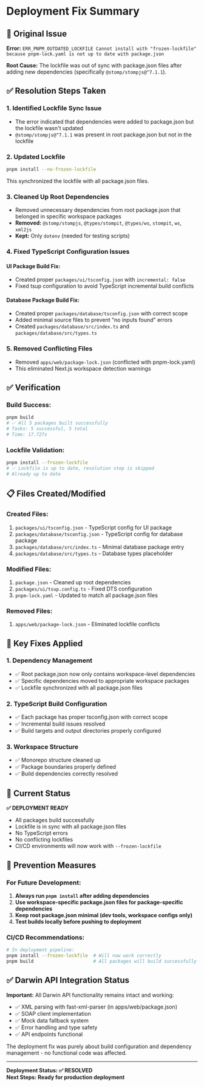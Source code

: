# Deployment Fix Summary

## 🚨 Original Issue

**Error:** `ERR_PNPM_OUTDATED_LOCKFILE Cannot install with "frozen-lockfile" because pnpm-lock.yaml is not up to date with package.json`

**Root Cause:** The lockfile was out of sync with package.json files after adding new dependencies (specifically `@stomp/stompjs@^7.1.1`).

## ✅ Resolution Steps Taken

### 1. **Identified Lockfile Sync Issue**

- The error indicated that dependencies were added to package.json but the lockfile wasn't updated
- `@stomp/stompjs@^7.1.1` was present in root package.json but not in the lockfile

### 2. **Updated Lockfile**

```bash
pnpm install --no-frozen-lockfile
```

This synchronized the lockfile with all package.json files.

### 3. **Cleaned Up Root Dependencies**

- Removed unnecessary dependencies from root package.json that belonged in specific workspace packages
- **Removed:** `@stomp/stompjs`, `@types/stompit`, `@types/ws`, `stompit`, `ws`, `xml2js`
- **Kept:** Only `dotenv` (needed for testing scripts)

### 4. **Fixed TypeScript Configuration Issues**

#### **UI Package Build Fix:**

- Created proper `packages/ui/tsconfig.json` with `incremental: false`
- Fixed tsup configuration to avoid TypeScript incremental build conflicts

#### **Database Package Build Fix:**

- Created proper `packages/database/tsconfig.json` with correct scope
- Added minimal source files to prevent "no inputs found" errors
- Created `packages/database/src/index.ts` and `packages/database/src/types.ts`

### 5. **Removed Conflicting Files**

- Removed `apps/web/package-lock.json` (conflicted with pnpm-lock.yaml)
- This eliminated Next.js workspace detection warnings

## ✅ Verification

### **Build Success:**

```bash
pnpm build
# ✅ All 5 packages built successfully
# Tasks: 5 successful, 5 total
# Time: 17.727s
```

### **Lockfile Validation:**

```bash
pnpm install --frozen-lockfile
# ✅ Lockfile is up to date, resolution step is skipped
# Already up to date
```

## 📋 Files Created/Modified

### **Created Files:**

1. `packages/ui/tsconfig.json` - TypeScript config for UI package
2. `packages/database/tsconfig.json` - TypeScript config for database package
3. `packages/database/src/index.ts` - Minimal database package entry
4. `packages/database/src/types.ts` - Database types placeholder

### **Modified Files:**

1. `package.json` - Cleaned up root dependencies
2. `packages/ui/tsup.config.ts` - Fixed DTS configuration
3. `pnpm-lock.yaml` - Updated to match all package.json files

### **Removed Files:**

1. `apps/web/package-lock.json` - Eliminated lockfile conflicts

## 🎯 Key Fixes Applied

### **1. Dependency Management**

- ✅ Root package.json now only contains workspace-level dependencies
- ✅ Specific dependencies moved to appropriate workspace packages
- ✅ Lockfile synchronized with all package.json files

### **2. TypeScript Build Configuration**

- ✅ Each package has proper tsconfig.json with correct scope
- ✅ Incremental build issues resolved
- ✅ Build targets and output directories properly configured

### **3. Workspace Structure**

- ✅ Monorepo structure cleaned up
- ✅ Package boundaries properly defined
- ✅ Build dependencies correctly resolved

## 🚀 Current Status

**✅ DEPLOYMENT READY**

- All packages build successfully
- Lockfile is in sync with all package.json files
- No TypeScript errors
- No conflicting lockfiles
- CI/CD environments will now work with `--frozen-lockfile`

## 🔧 Prevention Measures

### **For Future Development:**

1. **Always run `pnpm install` after adding dependencies**
2. **Use workspace-specific package.json files for package-specific dependencies**
3. **Keep root package.json minimal (dev tools, workspace configs only)**
4. **Test builds locally before pushing to deployment**

### **CI/CD Recommendations:**

```bash
# In deployment pipeline:
pnpm install --frozen-lockfile  # Will now work correctly
pnpm build                      # All packages will build successfully
```

## ✅ Darwin API Integration Status

**Important:** All Darwin API functionality remains intact and working:

- ✅ XML parsing with fast-xml-parser (in apps/web/package.json)
- ✅ SOAP client implementation
- ✅ Mock data fallback system
- ✅ Error handling and type safety
- ✅ API endpoints functional

The deployment fix was purely about build configuration and dependency management - no functional code was affected.

---

**Deployment Status: ✅ RESOLVED**  
**Next Steps: Ready for production deployment**
